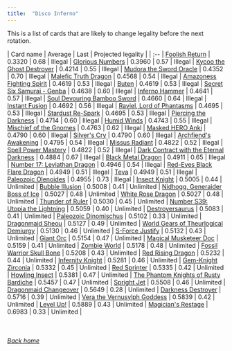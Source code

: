 ```yaml
---
title:  "Disco Inferno"
---
```


This is a list of cards that are likely to change legality before the next rotation.

| Card name | Average | Last | Projected legality |
| :-- |
[Foolish Return](https://db.ygoprodeck.com/card/?search=Foolish%20Return) | 0.3320 | 0.68 | Illegal |
[Glorious Numbers](https://db.ygoprodeck.com/card/?search=Glorious%20Numbers) | 0.3960 | 0.57 | Illegal |
[Kycoo the Ghost Destroyer](https://db.ygoprodeck.com/card/?search=Kycoo%20the%20Ghost%20Destroyer) | 0.4214 | 0.55 | Illegal |
[Mudora the Sword Oracle](https://db.ygoprodeck.com/card/?search=Mudora%20the%20Sword%20Oracle) | 0.4352 | 0.70 | Illegal |
[Malefic Truth Dragon](https://db.ygoprodeck.com/card/?search=Malefic%20Truth%20Dragon) | 0.4568 | 0.54 | Illegal |
[Amazoness Fighting Spirit](https://db.ygoprodeck.com/card/?search=Amazoness%20Fighting%20Spirit) | 0.4619 | 0.53 | Illegal |
[Buten](https://db.ygoprodeck.com/card/?search=Buten) | 0.4619 | 0.53 | Illegal |
[Secret Six Samurai - Genba](https://db.ygoprodeck.com/card/?search=Secret%20Six%20Samurai%20-%20Genba) | 0.4638 | 0.60 | Illegal |
[Inferno Hammer](https://db.ygoprodeck.com/card/?search=Inferno%20Hammer) | 0.4641 | 0.57 | Illegal |
[Soul Devouring Bamboo Sword](https://db.ygoprodeck.com/card/?search=Soul%20Devouring%20Bamboo%20Sword) | 0.4660 | 0.64 | Illegal |
[Instant Fusion](https://db.ygoprodeck.com/card/?search=Instant%20Fusion) | 0.4692 | 0.56 | Illegal |
[Raviel, Lord of Phantasms](https://db.ygoprodeck.com/card/?search=Raviel,%20Lord%20of%20Phantasms) | 0.4695 | 0.53 | Illegal |
[Stardust Re-Spark](https://db.ygoprodeck.com/card/?search=Stardust%20Re-Spark) | 0.4695 | 0.53 | Illegal |
[Piercing the Darkness](https://db.ygoprodeck.com/card/?search=Piercing%20the%20Darkness) | 0.4714 | 0.60 | Illegal |
[Humid Winds](https://db.ygoprodeck.com/card/?search=Humid%20Winds) | 0.4743 | 0.55 | Illegal |
[Mischief of the Gnomes](https://db.ygoprodeck.com/card/?search=Mischief%20of%20the%20Gnomes) | 0.4763 | 0.62 | Illegal |
[Masked HERO Anki](https://db.ygoprodeck.com/card/?search=Masked%20HERO%20Anki) | 0.4790 | 0.60 | Illegal |
[Silver's Cry](https://db.ygoprodeck.com/card/?search=Silver's%20Cry) | 0.4790 | 0.60 | Illegal |
[Archfiend's Awakening](https://db.ygoprodeck.com/card/?search=Archfiend's%20Awakening) | 0.4795 | 0.54 | Illegal |
[Missus Radiant](https://db.ygoprodeck.com/card/?search=Missus%20Radiant) | 0.4822 | 0.52 | Illegal |
[Spell Power Mastery](https://db.ygoprodeck.com/card/?search=Spell%20Power%20Mastery) | 0.4822 | 0.52 | Illegal |
[Dark Contract with the Eternal Darkness](https://db.ygoprodeck.com/card/?search=Dark%20Contract%20with%20the%20Eternal%20Darkness) | 0.4884 | 0.67 | Illegal |
[Black Metal Dragon](https://db.ygoprodeck.com/card/?search=Black%20Metal%20Dragon) | 0.4911 | 0.65 | Illegal |
[Number 17: Leviathan Dragon](https://db.ygoprodeck.com/card/?search=Number%2017:%20Leviathan%20Dragon) | 0.4946 | 0.54 | Illegal |
[Red-Eyes Black Flare Dragon](https://db.ygoprodeck.com/card/?search=Red-Eyes%20Black%20Flare%20Dragon) | 0.4949 | 0.51 | Illegal |
[Teva](https://db.ygoprodeck.com/card/?search=Teva) | 0.4949 | 0.51 | Illegal |
[Paleozoic Olenoides](https://db.ygoprodeck.com/card/?search=Paleozoic%20Olenoides) | 0.4955 | 0.73 | Illegal |
[Insect Knight](https://db.ygoprodeck.com/card/?search=Insect%20Knight) | 0.5005 | 0.44 | Unlimited |
[Bubble Illusion](https://db.ygoprodeck.com/card/?search=Bubble%20Illusion) | 0.5008 | 0.41 | Unlimited |
[Nidhogg, Generaider Boss of Ice](https://db.ygoprodeck.com/card/?search=Nidhogg,%20Generaider%20Boss%20of%20Ice) | 0.5027 | 0.48 | Unlimited |
[White Rose Dragon](https://db.ygoprodeck.com/card/?search=White%20Rose%20Dragon) | 0.5027 | 0.48 | Unlimited |
[Thunder of Ruler](https://db.ygoprodeck.com/card/?search=Thunder%20of%20Ruler) | 0.5030 | 0.45 | Unlimited |
[Number S39: Utopia the Lightning](https://db.ygoprodeck.com/card/?search=Number%20S39:%20Utopia%20the%20Lightning) | 0.5059 | 0.40 | Unlimited |
[Destroyersaurus](https://db.ygoprodeck.com/card/?search=Destroyersaurus) | 0.5083 | 0.41 | Unlimited |
[Paleozoic Dinomischus](https://db.ygoprodeck.com/card/?search=Paleozoic%20Dinomischus) | 0.5102 | 0.33 | Unlimited |
[Dragonmaid Sheou](https://db.ygoprodeck.com/card/?search=Dragonmaid%20Sheou) | 0.5127 | 0.49 | Unlimited |
[World Gears of Theurlogical Demiurgy](https://db.ygoprodeck.com/card/?search=World%20Gears%20of%20Theurlogical%20Demiurgy) | 0.5130 | 0.46 | Unlimited |
[S-Force Justify](https://db.ygoprodeck.com/card/?search=S-Force%20Justify) | 0.5132 | 0.43 | Unlimited |
[Giant Orc](https://db.ygoprodeck.com/card/?search=Giant%20Orc) | 0.5154 | 0.47 | Unlimited |
[Magical Musketeer Doc](https://db.ygoprodeck.com/card/?search=Magical%20Musketeer%20Doc) | 0.5159 | 0.41 | Unlimited |
[Zombie World](https://db.ygoprodeck.com/card/?search=Zombie%20World) | 0.5178 | 0.48 | Unlimited |
[Fossil Warrior Skull Bone](https://db.ygoprodeck.com/card/?search=Fossil%20Warrior%20Skull%20Bone) | 0.5208 | 0.43 | Unlimited |
[Red Rising Dragon](https://db.ygoprodeck.com/card/?search=Red%20Rising%20Dragon) | 0.5232 | 0.44 | Unlimited |
[Infernity Knight](https://db.ygoprodeck.com/card/?search=Infernity%20Knight) | 0.5281 | 0.46 | Unlimited |
[Gem-Knight Zirconia](https://db.ygoprodeck.com/card/?search=Gem-Knight%20Zirconia) | 0.5332 | 0.45 | Unlimited |
[Red Sprinter](https://db.ygoprodeck.com/card/?search=Red%20Sprinter) | 0.5335 | 0.42 | Unlimited |
[Howling Insect](https://db.ygoprodeck.com/card/?search=Howling%20Insect) | 0.5381 | 0.47 | Unlimited |
[The Phantom Knights of Rusty Bardiche](https://db.ygoprodeck.com/card/?search=The%20Phantom%20Knights%20of%20Rusty%20Bardiche) | 0.5457 | 0.47 | Unlimited |
[Spright Jet](https://db.ygoprodeck.com/card/?search=Spright%20Jet) | 0.5508 | 0.46 | Unlimited |
[Dragonmaid Changeover](https://db.ygoprodeck.com/card/?search=Dragonmaid%20Changeover) | 0.5649 | 0.28 | Unlimited |
[Darkness Destroyer](https://db.ygoprodeck.com/card/?search=Darkness%20Destroyer) | 0.5716 | 0.39 | Unlimited |
[Vera the Vernusylph Goddess](https://db.ygoprodeck.com/card/?search=Vera%20the%20Vernusylph%20Goddess) | 0.5839 | 0.42 | Unlimited |
[Level Up!](https://db.ygoprodeck.com/card/?search=Level%20Up!) | 0.5889 | 0.43 | Unlimited |
[Magician's Restage](https://db.ygoprodeck.com/card/?search=Magician's%20Restage) | 0.6983 | 0.33 | Unlimited |

<br>

###### [Back home](index)